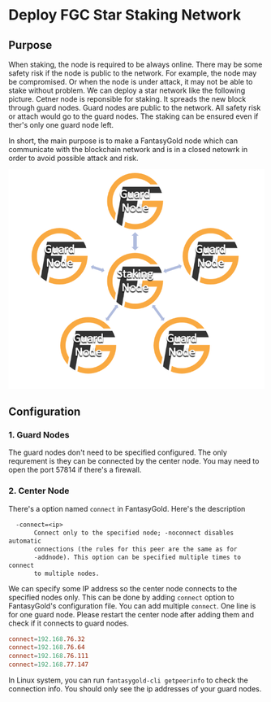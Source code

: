 # Deploy FGC Star Staking Network

## Purpose

When staking, the node is required to be always online. There may be some safety risk if the node is public to the network. For example, the node may be compromised. Or when the node is under attack, it may not be able to stake without problem. We can deploy a star network like the following picture. Cetner node is reponsible for staking. It spreads the new block through guard nodes. Guard nodes are public to the network. All safety risk or attach would go to the guard nodes. The staking can be ensured even if ther's only one guard node left.

In short, the main purpose is to make a FantasyGold node which can communicate with the blockchain network and is in a closed netowrk in order to avoid possible attack and risk.

![](1.png)


## Configuration

### 1. Guard Nodes

The guard nodes don't need to be specified configured. The only requrement is they can be connected by the center node. You may need to open the port 57814 if there's a firewall.

### 2. Center Node

There's a option named `connect` in FantasyGold. Here's the description

```
  -connect=<ip>
       Connect only to the specified node; -noconnect disables automatic
       connections (the rules for this peer are the same as for
       -addnode). This option can be specified multiple times to connect
       to multiple nodes.
```

We can specify some IP address so the center node connects to the specified nodes only. This can be done by adding `connect` option to FantasyGold's configuration file. You can add multiple `connect`. One line is for one guard node. Please restart the center node after adding them and check if it connects to guard nodes.

```conf
connect=192.168.76.32
connect=192.168.76.64
connect=192.168.76.111
connect=192.168.77.147
```



In Linux system, you can run `fantasygold-cli getpeerinfo` to check the connection info. You should only see the ip addresses of your guard nodes.



